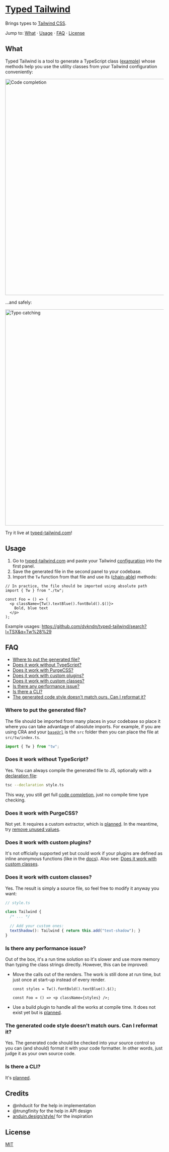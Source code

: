 # [Typed Tailwind](https://typed-tailwind.com)

Brings types to [Tailwind CSS](https://tailwindcss.com).

Jump to: [What](#what) · [Usage](#usage) · [FAQ](#faq) · [License](#license)

## What

Typed Tailwind is a tool to generate a TypeScript class ([example](https://github.com/dvkndn/typed-tailwind/blob/master/src/style/index.ts)) whose methods help you use the utility classes from your Tailwind configuration conveniently:

<img width="686" alt="Code completion" src="https://typed-tailwind.com/img1.png">

…and safely:

<img width="686" alt="Typo catching" src="https://typed-tailwind.com/img2.png">


Try it live at [typed-tailwind.com](https://typed-tailwind.com)!

## Usage

1. Go to [typed-tailwind.com](https://typed-tailwind.com) and paste your Tailwind [configuration](https://tailwindcss.com/docs/configuration) into the first panel.
2. Save the generated file in the second panel to your codebase.
3. Import the `Tw` function from that file and use its ([chain-able](https://en.wikipedia.org/wiki/Method_chaining)) methods:

```tsx
// In practice, the file should be imported using absolute path
import { Tw } from "./tw";

const Foo = () => (
  <p className={Tw().textBlue().fontBold().$()}>
    Bold, blue text
  </p>
);
```

Example usages: https://github.com/dvkndn/typed-tailwind/search?l=TSX&q=Tw%28%29

## FAQ

+ [Where to put the generated file?](#where-to-put-the-generated-file)
+ [Does it work without TypeScript?](#does-it-work-without-typescript)
+ [Does it work with PurgeCSS?](#does-it-work-with-purgecss)
+ [Does it work with custom plugins?](#does-it-work-with-custom-plugins)
+ [Does it work with custom classes?](#does-it-work-with-custom-classes)
+ [Is there any performance issue?](#is-there-any-performance-issue)
+ [Is there a CLI?](#is-there-a-cli)
+ [The generated code style doesn't match ours. Can I reformat it?](#the-generated-code-style-doesnt-match-ours-can-i-reformat-it)

### Where to put the generated file?

The file should be imported from many places in your codebase so place it where you can take advantage of absolute imports. For example, if you are using CRA and your [`baseUrl`](https://create-react-app.dev/docs/importing-a-component#absolute-imports) is the `src` folder then you can place the file at `src/tw/index.ts`.

```ts
import { Tw } from "tw";
```

### Does it work without TypeScript?

Yes. You can always compile the generated file to JS, optionally with a [declaration file](https://www.typescriptlang.org/docs/handbook/declaration-files/introduction.html):

```sh
tsc --declaration style.ts
```

This way, you still get full [code completion](https://code.visualstudio.com/docs/editor/intellisense), just no compile time type checking.

### Does it work with PurgeCSS?

Not yet. It requires a custom extractor, which is [planned](https://github.com/dvkndn/typed-tailwind/issues/2). In the meantime, try [remove unused values](https://tailwindcss.com/docs/controlling-file-size#removing-unused-theme-values).

### Does it work with custom plugins?

It's not officially supported yet but could work if your plugins are defined as inline anonymous functions (like in the [docs](https://tailwindcss.com/docs/plugins)). Also see: [Does it work with custom classes](#oes-it-work-with-custom-classes).

### Does it work with custom classes?

Yes. The result is simply a source file, so feel free to modify it anyway you want:

```typescript
// style.ts

class Tailwind {
  /* ... */
  
  // Add your custom ones:
  textShadow(): Tailwind { return this.add("text-shadow"); }
}
```

### Is there any performance issue?

Out of the box, it's a run time solution so it's slower and use more memory than typing the class strings directly. However, this can be improved:

- Move the calls out of the renders. The work is still done at run time, but just once at start-up instead of every render.

    ```tsx
    const styles = Tw().fontBold().textBlue().$();
    
    const Foo = () => <p className={styles} />;
    ```
- Use a build plugin to handle all the works at compile time. It does not exist yet but is [planned](https://github.com/dvkndn/typed-tailwind/issues/1).

### The generated code style doesn't match ours. Can I reformat it?

Yes. The generated code should be checked into your source control so you can (and should) format it with your code formatter. In other words, just judge it as your own source code.

### Is there a CLI?

It's [planned](https://github.com/dvkndn/typed-tailwind/issues/3).

## Credits

- @nhducit for the help in implementation
- @trungfinity for the help in API design
- [anduin.design/style/](http://anduin.design/style/) for the inspiration

## License
[MIT](https://choosealicense.com/licenses/mit/)
